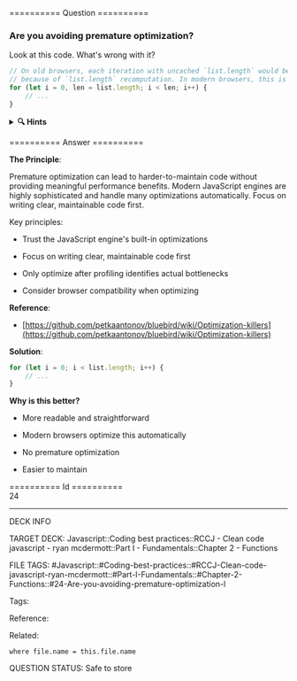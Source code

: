 ========== Question ==========  

### Are you avoiding premature optimization?

Look at this code. What's wrong with it?

```javascript
// On old browsers, each iteration with uncached `list.length` would be costly
// because of `list.length` recomputation. In modern browsers, this is optimized.
for (let i = 0, len = list.length; i < len; i++) {
    // ...
}
```

<details><summary><b>🔍 Hints</b></summary>

<b>Think about</b>:

-   Is this optimization actually necessary in modern browsers?

-   What's more important: code readability or micro-optimizations?

-   How do modern JavaScript engines handle loop optimizations?

-   Are we making assumptions about performance without measuring?

</details>  

========== Answer ==========  

**The Principle**:

Premature optimization can lead to harder-to-maintain code without providing meaningful performance benefits. Modern JavaScript engines are highly sophisticated and handle many optimizations automatically. Focus on writing clear, maintainable code first.

Key principles:

-   Trust the JavaScript engine's built-in optimizations

-   Focus on writing clear, maintainable code first

-   Only optimize after profiling identifies actual bottlenecks

-   Consider browser compatibility when optimizing

**Reference**:

-   [https://github.com/petkaantonov/bluebird/wiki/Optimization-killers](https://github.com/petkaantonov/bluebird/wiki/Optimization-killers)

**Solution**:

```javascript
for (let i = 0; i < list.length; i++) {
    // ...
}
```

**Why is this better?**

-   More readable and straightforward

-   Modern browsers optimize this automatically

-   No premature optimization

-   Easier to maintain

========== Id ==========  
24

---

DECK INFO

TARGET DECK: Javascript::Coding best practices::RCCJ - Clean code javascript - ryan mcdermott::Part I - Fundamentals::Chapter 2 - Functions

FILE TAGS: #Javascript::#Coding-best-practices::#RCCJ-Clean-code-javascript-ryan-mcdermott::#Part-I-Fundamentals::#Chapter-2-Functions::#24-Are-you-avoiding-premature-optimization-l

Tags:

Reference:

Related:

```dataview
where file.name = this.file.name
```

QUESTION STATUS: Safe to store
